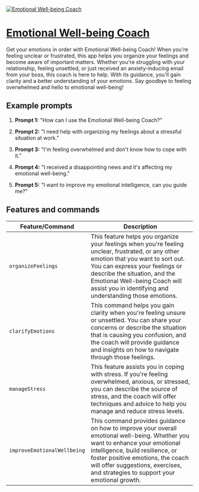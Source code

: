 [![Emotional Well-being Coach](https://files.oaiusercontent.com/file-SD2h3FSCt8ckMo3wfstHcZoR?se=2123-10-22T02%3A59%3A59Z&sp=r&sv=2021-08-06&sr=b&rscc=max-age%3D31536000%2C%20immutable&rscd=attachment%3B%20filename%3DGroup%2520181.png&sig=YDArw5062kOogZmsTlsU44lrat9vMfJ8dkB0ah823Fo%3D)](https://chat.openai.com/g/g-nYGkHBoCo-emotional-well-being-coach)

# [Emotional Well-being Coach](https://chat.openai.com/g/g-nYGkHBoCo-emotional-well-being-coach)

Get your emotions in order with Emotional Well-being Coach! When you're feeling unclear or frustrated, this app helps you organize your feelings and become aware of important matters. Whether you're struggling with your relationship, feeling unsettled, or just received an anxiety-inducing email from your boss, this coach is here to help. With its guidance, you'll gain clarity and a better understanding of your emotions. Say goodbye to feeling overwhelmed and hello to emotional well-being!

## Example prompts

1. **Prompt 1:** "How can I use the Emotional Well-being Coach?"

2. **Prompt 2:** "I need help with organizing my feelings about a stressful situation at work."

3. **Prompt 3:** "I'm feeling overwhelmed and don't know how to cope with it."

4. **Prompt 4:** "I received a disappointing news and it's affecting my emotional well-being."

5. **Prompt 5:** "I want to improve my emotional intelligence, can you guide me?"

## Features and commands

| Feature/Command | Description |
| --- | --- |
| `organizeFeelings` | This feature helps you organize your feelings when you're feeling unclear, frustrated, or any other emotion that you want to sort out. You can express your feelings or describe the situation, and the Emotional Well-being Coach will assist you in identifying and understanding those emotions. |
| `clarifyEmotions` | This command helps you gain clarity when you're feeling unsure or unsettled. You can share your concerns or describe the situation that is causing you confusion, and the coach will provide guidance and insights on how to navigate through those feelings. |
| `manageStress` | This feature assists you in coping with stress. If you're feeling overwhelmed, anxious, or stressed, you can describe the source of stress, and the coach will offer techniques and advice to help you manage and reduce stress levels. |
| `improveEmotionalWellbeing` | This command provides guidance on how to improve your overall emotional well-being. Whether you want to enhance your emotional intelligence, build resilience, or foster positive emotions, the coach will offer suggestions, exercises, and strategies to support your emotional growth. |